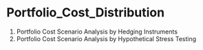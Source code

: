 # Portfolio_Cost_Distribution

1. Portfolio Cost Scenario Analysis by Hedging Instruments
2. Portfolio Cost Scenario Analysis by Hypothetical Stress Testing
